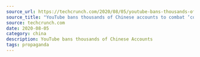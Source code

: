 ```yaml
---
source_url: https://techcrunch.com/2020/08/05/youtube-bans-thousands-of-chinese-accounts-to-combat-coordinated-influence-operations
source_title: "YouTube bans thousands of Chinese accounts to combat ‘coordinated influence operations"
source: techcrunch.com
date: 2020-08-05
category: china
description: YouTube bans thousands of Chinese Accounts
tags: propaganda
---
```

